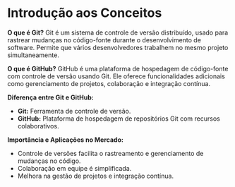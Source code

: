 # Introdução aos Conceitos

**O que é Git?**
Git é um sistema de controle de versão distribuído, usado para rastrear mudanças no código-fonte durante o desenvolvimento de software. Permite que vários desenvolvedores trabalhem no mesmo projeto simultaneamente.

**O que é GitHub?**
GitHub é uma plataforma de hospedagem de código-fonte com controle de versão usando Git. Ele oferece funcionalidades adicionais como gerenciamento de projetos, colaboração e integração contínua.

**Diferença entre Git e GitHub:**
- **Git:** Ferramenta de controle de versão.
- **GitHub:** Plataforma de hospedagem de repositórios Git com recursos colaborativos.

**Importância e Aplicações no Mercado:**
- Controle de versões facilita o rastreamento e gerenciamento de mudanças no código.
- Colaboração em equipe é simplificada.
- Melhora na gestão de projetos e integração contínua.
